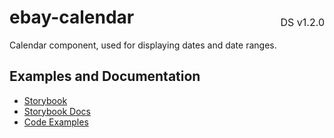 <h1 style='display: flex; justify-content: space-between; align-items: center;'>
    <span>
        ebay-calendar
    </span>
    <span style='font-weight: normal; font-size: medium; margin-bottom: -15px;'>
        DS v1.2.0
    </span>
</h1>

Calendar component, used for displaying dates and date ranges.

## Examples and Documentation

- [Storybook](https://ebay.github.io/ebayui-core/?path=/story/dialogs-ebay-date-textbox)
- [Storybook Docs](https://ebay.github.io/ebayui-core/?path=/docs/dialogs-ebay-date-textbox)
- [Code Examples](https://github.com/eBay/ebayui-core/tree/master/src/components/ebay-date-textbox/examples)
